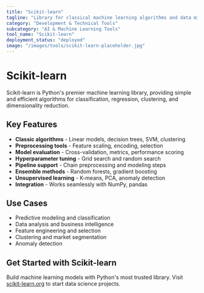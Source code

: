 ```yaml
---
title: "Scikit-learn"
tagline: "Library for classical machine learning algorithms and data mining; built on NumPy and SciPy"
category: "Development & Technical Tools"
subcategory: "AI & Machine Learning Tools"
tool_name: "Scikit-learn"
deployment_status: "deployed"
image: "/images/tools/scikit-learn-placeholder.jpg"
---
```


# Scikit-learn

Scikit-learn is Python's premier machine learning library, providing simple and efficient algorithms for classification, regression, clustering, and dimensionality reduction.

## Key Features

- **Classic algorithms** - Linear models, decision trees, SVM, clustering
- **Preprocessing tools** - Feature scaling, encoding, selection
- **Model evaluation** - Cross-validation, metrics, performance scoring
- **Hyperparameter tuning** - Grid search and random search
- **Pipeline support** - Chain preprocessing and modeling steps
- **Ensemble methods** - Random forests, gradient boosting
- **Unsupervised learning** - K-means, PCA, anomaly detection
- **Integration** - Works seamlessly with NumPy, pandas

## Use Cases

- Predictive modeling and classification
- Data analysis and business intelligence
- Feature engineering and selection
- Clustering and market segmentation
- Anomaly detection

## Get Started with Scikit-learn

Build machine learning models with Python's most trusted library. Visit [scikit-learn.org](https://scikit-learn.org) to start data science projects.